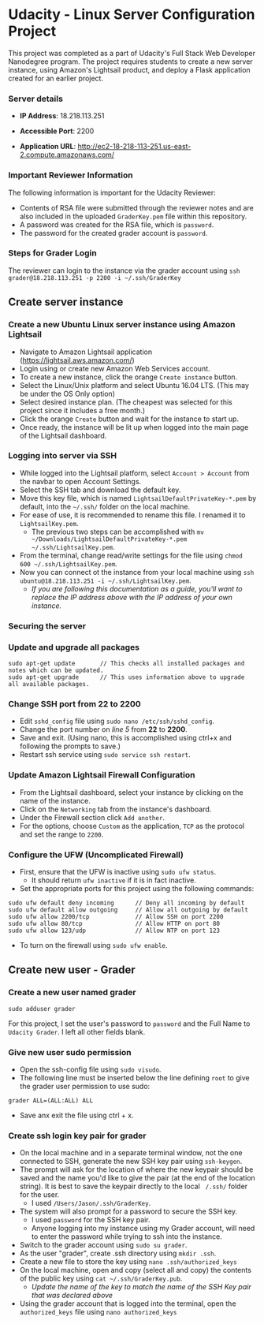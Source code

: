 # Udacity - Linux Server Configuration Project

This project was completed as a part of Udacity's Full Stack Web Developer Nanodegree program. The project requires students to create a new server instance, using Amazon's Lightsail product, and deploy a Flask application created for an earlier project. 

### Server details

- **IP Address**: 18.218.113.251

- **Accessible Port**: 2200

- **Application URL**: http://ec2-18-218-113-251.us-east-2.compute.amazonaws.com/

### Important Reviewer Information

The following information is important for the Udacity Reviewer:
- Contents of RSA file were submitted through the reviewer notes and are also included in the uploaded ```GraderKey.pem``` file within this repository. 
- A password was created for the RSA file, which is ```password```.
- The password for the created grader account is ```password```. 

### Steps for Grader Login

The reviewer can login to the instance via the grader account using ```ssh grader@18.218.113.251 -p 2200 -i ~/.ssh/GraderKey```

## Create server instance
### Create a new Ubuntu Linux server instance using Amazon Lightsail
- Navigate to Amazon Lightsail application (https://lightsail.aws.amazon.com/)
- Login using or create new Amazon Web Services account. 
- To create a new instance, click the orange ```Create instance``` button.
- Select the Linux/Unix platform and select Ubuntu 16.04 LTS. (This may be under the OS Only option)
- Select desired instance plan. (The cheapest was selected for this project since it includes a free month.)
- Click the orange ```Create``` button and wait for the instance to start up. 
- Once ready, the instance will be lit up when logged into the main page of the Lightsail dashboard.

### Logging into server via SSH
- While logged into the Lightsail platform, select ```Account > Account``` from the navbar to open Account Settings.
- Select the SSH tab and download the default key. 
- Move this key file, which is named ```LightsailDefaultPrivateKey-*.pem``` by default, into the ```~/.ssh/``` folder on the local machine. 
- For ease of use, it is recommended to rename this file. I renamed it to ```LightsailKey.pem```.
  - The previous two steps can be accomplished with ```mv ~/Downloads/LightsailDefaultPrivateKey-*.pem ~/.ssh/LightsailKey.pem```.
- From the terminal, change read/write settings for the file using ```chmod 600 ~/.ssh/LightsailKey.pem```.
- Now you can connect ot the instance from your local machine using ```ssh ubuntu@18.218.113.251 -i ~/.ssh/LightsailKey.pem```.
  - *If you are following this documentation as a guide, you'll want to replace the IP address above with the IP address of your own instance.*

### Securing the server
### Update and upgrade all packages

```
sudo apt-get update       // This checks all installed packages and notes which can be updated.
sudo apt-get upgrade      // This uses information above to upgrade all available packages.
```

### Change SSH port from 22 to 2200
- Edit ```sshd_config``` file using ```sudo nano /etc/ssh/sshd_config```.
- Change the port number on *line 5* from **22** to **2200**.
- Save and exit. (Using nano, this is accomplished using ctrl+x and following the prompts to save.)
- Restart ssh service using ```sudo service ssh restart```.

### Update Amazon Lightsail Firewall Configuration
- From the Lightsail dashboard, select your instance by clicking on the name of the instance. 
- Click on the ```Networking``` tab from the instance's dashboard. 
- Under the Firewall section click  ```Add another```. 
- For the options, choose ```Custom``` as the application, ```TCP``` as the protocol and set the range to ```2200```. 

### Configure the UFW (Uncomplicated Firewall)
- First, ensure that the UFW is inactive using ```sudo ufw status```. 
  - It should return  ```ufw inactive``` if it is in fact inactive. 
- Set the appropriate ports for this project using the following commands: 
```
sudo ufw default deny incoming      // Deny all incoming by default
sudo ufw default allow outgoing     // Allow all outgoing by default
sudo ufw allow 2200/tcp             // Allow SSH on port 2200
sudo ufw allow 80/tcp               // Allow HTTP on port 80
sudo ufw allow 123/udp              // Allow NTP on port 123
```

- To turn on the firewall using ```sudo ufw enable```. 

## Create new user - Grader
### Create a new user named grader
```
sudo adduser grader
```

For this project, I set the user's password to ```password``` and the Full Name to ```Udacity Grader```. I left all other fields blank. 

### Give new user sudo permission
- Open the ssh-config file using ```sudo visudo```. 
- The following line must be inserted below the line defining ```root``` to give the grader user permission to use sudo: 
```
grader ALL=(ALL:ALL) ALL
```
- Save anx exit the file using ctrl + x. 

### Create ssh login key pair for grader

- On the local machine and in a separate terminal window, not the one connected to SSH, generate the new SSH key pair using ```ssh-keygen```. 
- The prompt will ask for the location of where the new keypair should be saved and the name you'd like to give the pair (at the end of the location string). It is best to save the keypair directly to the local ``` /.ssh/``` folder for the user.
  - I used ```/Users/Jason/.ssh/GraderKey```.
- The system will also prompt for a password to secure the SSH key.
  - I used ```password``` for the SSH key pair.
  - Anyone logging into my instance using my Grader account, will need to enter the password while trying to ssh into the instance.
- Switch to the grader account using ```sudo su grader```. 
- As the user "grader", create .ssh directory using ```mkdir .ssh```.
- Create a new file to store the key using ```nano .ssh/authorized_keys```
- On the local machine, open and copy (select all and copy) the contents of the public key using ```cat ~/.ssh/GraderKey.pub```.
  - *Update the name of the key to match the name of the SSH Key pair that was declared above*
- Using the grader account that is logged into the terminal, open the ```authorized_keys``` file using ```nano authorized_keys```
